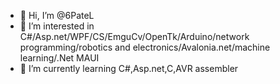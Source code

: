 - 👋 Hi, I’m @6PateL
- 👀 I’m interested in C#/Asp.net/WPF/CS/EmguCv/OpenTk/Arduino/network programming/robotics and electronics/Avalonia.net/machine learning/.Net MAUI
- 🌱 I’m currently learning C#,Asp.net,C,AVR assembler

<!---
6PateL/6PateL is a ✨ special ✨ repository because its `README.md` (this file) appears on your GitHub profile.
You can click the Preview link to take a look at your changes.
--->
